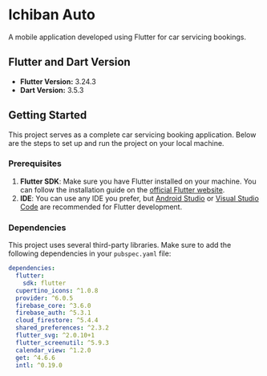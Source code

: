 # Ichiban Auto

A mobile application developed using Flutter for car servicing bookings.

## Flutter and Dart Version
- **Flutter Version:** 3.24.3
- **Dart Version:** 3.5.3

## Getting Started

This project serves as a complete car servicing booking application. Below are the steps to set up and run the project on your local machine.

### Prerequisites

1. **Flutter SDK**: Make sure you have Flutter installed on your machine. You can follow the installation guide on the [official Flutter website](https://docs.flutter.dev/get-started/install).
2. **IDE**: You can use any IDE you prefer, but [Android Studio](https://developer.android.com/studio) or [Visual Studio Code](https://code.visualstudio.com/) are recommended for Flutter development.

### Dependencies

This project uses several third-party libraries. Make sure to add the following dependencies in your `pubspec.yaml` file:

```yaml
dependencies:
  flutter:
    sdk: flutter
  cupertino_icons: ^1.0.8
  provider: ^6.0.5
  firebase_core: ^3.6.0
  firebase_auth: ^5.3.1
  cloud_firestore: ^5.4.4
  shared_preferences: ^2.3.2
  flutter_svg: ^2.0.10+1
  flutter_screenutil: ^5.9.3
  calendar_view: ^1.2.0
  get: ^4.6.6
  intl: ^0.19.0
